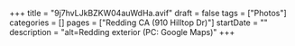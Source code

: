 +++
title = "9j7hvLJkBZKW04auWdHa.avif"
draft = false
tags = ["Photos"]
categories = []
pages = ["Redding CA (910 Hilltop Dr)"]
startDate = ""
description = "alt=Redding exterior (PC: Google Maps)"
+++
